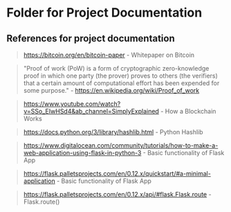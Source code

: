 # Folder for Project Documentation

## References for project documentation

> https://bitcoin.org/en/bitcoin-paper - Whitepaper on Bitcoin

> "Proof of work (PoW) is a form of cryptographic zero-knowledge proof in which one party (the prover) proves to others (the verifiers) that a certain amount of computational effort has been expended for some purpose." - https://en.wikipedia.org/wiki/Proof_of_work

> https://www.youtube.com/watch?v=SSo_EIwHSd4&ab_channel=SimplyExplained - How a Blockchain Works

> https://docs.python.org/3/library/hashlib.html - Python Hashlib

> https://www.digitalocean.com/community/tutorials/how-to-make-a-web-application-using-flask-in-python-3 - Basic functionality of Flask App

> https://flask.palletsprojects.com/en/0.12.x/quickstart/#a-minimal-application - Basic functionality of Flask App

> https://flask.palletsprojects.com/en/0.12.x/api/#flask.Flask.route - Flask.route()
